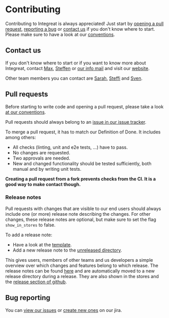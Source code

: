 # Contributing

Contributing to Integreat is always appreciated! Just start by [opening a pull request](#pull-requests), [reporting a bug](#bug-reporting)
or [contact us](#contact-us) if you don't know where to start. Please make sure to have a look at our [conventions](conventions.md).

## Contact us

If you don't know where to start or if you want to know more about Integreat, contact [Max](mailto:ammann@integreat-app.de),
[Steffen](mailto:kleinle@integreat-app.de) or [our info mail](mailto:info@integreat-app.de) and visit our [website](https://integreat-app.de).

Other team members you can contact are
[Sarah](mailto:sporck@integreat-app.de),
[Steffi](mailto:metzger@integreat-app.de) and
[Sven](mailto:seeberg@integreat-app.de).

## Pull requests

Before starting to write code and opening a pull request, please take a look [at our conventions](conventions.md).

Pull requests should always belong to an [issue in our issue tracker](#bug-reporting).

To merge a pull request, it has to match our Definition of Done. It includes among others:

- All checks (linting, unit and e2e tests, ...) have to pass.
- No changes are requested.
- Two approvals are needed.
- New and changed functionality should be tested sufficiently, both manual and by writing unit tests.

**Creating a pull request from a fork prevents checks from the CI. It is a good way to make contact though.**

### Release notes

Pull requests with changes that are visible to our end users should always include one (or more) release note describing the changes.
For other changes, these release notes are optional, but make sure to set the flag `show_in_stores` to false.

To add a release note:

- Have a look at the [template](../release-notes/ReleaseNoteTemplate.yml).
- Add a new release note to the [unreleased directory](../release-notes/unreleased).

This gives users, members of other teams and us developers a simple overview over which changes and features belong to which release.
The release notes can be found [here](../release-notes) and are automatically moved to a new release directory during a release.
They are also shown in the stores and the [release section of github](https://github.com/digitalfabrik/integreat-app/releases).

## Bug reporting

You can [view our issues](https://issues.tuerantuer.org/projects/IGAPP/issues) or
[create new ones](https://issues.tuerantuer.org/secure/CreateIssue!default.jspa) on our jira.
